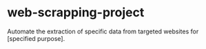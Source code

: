 # web-scrapping-project
Automate the extraction of specific data from targeted websites for [specified purpose].
